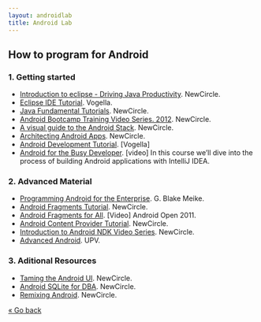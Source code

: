 ```yaml
---
layout: androidlab
title: Android Lab
---
```


## How to program for Android

### 1. Getting started
  * [Introduction to eclipse - Driving Java Productivity](https://thenewcircle.com/s/post/595/video_introduction_to_eclipse_driving_java_productivity). NewCircle.
  * [Eclipse IDE Tutorial](http://www.vogella.com/articles/Eclipse/article.html). Vogella.
  * [Java Fundamental Tutorials](https://thenewcircle.com/bookshelf/java_fundamentals_tutorial/index.html). NewCircle.
  * [Android Bootcamp Training Video Series. 2012](https://thenewcircle.com/s/post/1017/android_bootcamp_series_2012_video_tutorial). NewCircle.
  * [A visual guide to the Android Stack](https://thenewcircle.com/s/post/1031/android_stack_source_to_device). NewCircle.
  * [Architecting Android Apps](https://thenewcircle.com/s/post/1341/architecting_android_apps_at_andevcon). NewCircle.
  * [Android Development Tutorial](http://www.vogella.com/articles/Android/article.html). [Vogella]
  * [Android for the Busy Developer](https://tutsplus.com/course/android-for-the-busy-developer/). [video] In this course we’ll dive into the process of building Android applications with IntelliJ IDEA.

### 2. Advanced Material
  * [Programming Android for the Enterprise](https://thenewcircle.com/s/post/1346/programming_android_for_the_enterprise). G. Blake Meike.
  * [Android Fragments Tutorial](https://thenewcircle.com/s/post/1250/android_fragments_tutorial). NewCircle.
  * [Android Fragments for  All](https://thenewcircle.com/s/post/1099/android_fragments_for_all). [Video] Android Open 2011.
  * [Android Content Provider Tutorial](https://thenewcircle.com/s/post/1375/android_content_provider_tutorial). NewCircle.
  * [Introduction to Android NDK Video Series](https://thenewcircle.com/s/post/1153/introduction_to_ndk). NewCircle.
  * [Advanced Android](https://www.youtube.com/playlist?list=PL6kQim6ljTJuAfKz4i5-tIxD9U3Es07Vr). UPV.

### 3. Aditional Resources
  * [Taming the Android UI](https://thenewcircle.com/s/post/563/video_taming_android_ui_with_eric_burke_of_square). NewCircle.
  * [Android SQLite for DBA](https://thenewcircle.com/s/post/1213/android_sqlite_for_the_dba). NewCircle.
  * [Remixing Android](https://thenewcircle.com/s/post/1044/remixing_android). NewCircle.

[&laquo; Go back](./)
